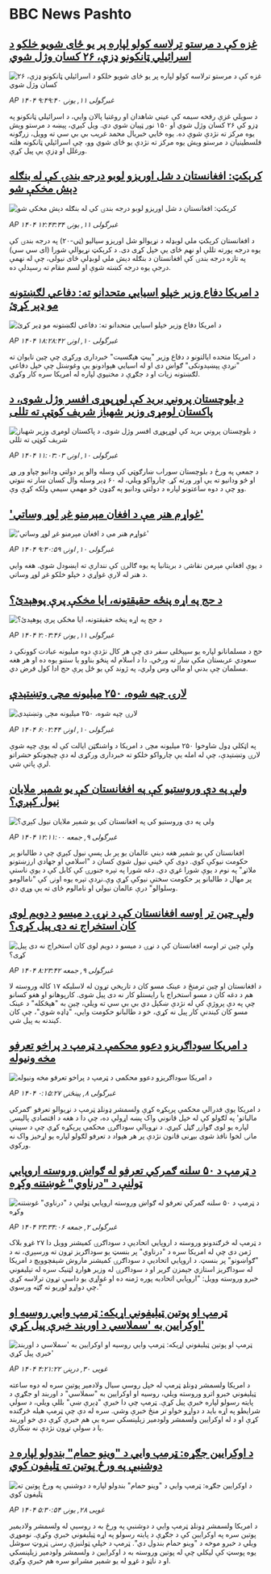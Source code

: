 # BBC News Pashto## [غزه کې د مرستو ترلاسه کولو لپاره پر یو ځای شویو خلکو د اسرائیلي ټانکونو ډزې، ۲۶ کسان وژل شوي](https://www.bbc.com/pashto/articles/c0eq5w52nweo?at_campaign=githubrss)![غزه کې د مرستو ترلاسه کولو لپاره پر یو ځای شویو خلکو د اسرائیلي ټانکونو ډزې، ۲۶ کسان وژل شوي](https://ichef.bbci.co.uk/ace/standard/240/cpsprodpb/e27a/live/810bd720-3ecd-11f0-bace-e1270fc31f5e.jpg)_AP ۱۴۰۴ غبرگولی ۱۱, يونۍ ۹:۴۹:۴۰_د سویلي غزې رفحه سیمه کې عیني شاهدان او روغتیا پالان وايي، د اسرائیلي ټانکونو په ډزو کې ۲۶ کسان وژل شوي او ۱۵۰ نور ټپیان شوي دي. ویل کېږي، پېښه د مرستو وېش یوه مرکز ته نژدې شوې ده. 
یوه ځايي خبریال محمد غریب بي بي سي ته وویل، زرګونه فلسطینیان د مرستو وېش یوه مرکز ته نژدې یو ځای شوي وو، چې اسرائیلي ټانکونه هلته ورغلل او ډزې یې پیل کړې.## [کرېکټ: افغانستان د شل اوریزو لوبو درجه بندۍ کې له بنګله دېش مخکې شو](https://www.bbc.com/pashto/articles/cn9jevv9pdxo?at_campaign=githubrss)![کرېکټ: افغانستان د شل اوریزو لوبو درجه بندۍ کې له بنګله دېش مخکې شو](https://ichef.bbci.co.uk/ace/standard/240/cpsprodpb/2b38/live/ba3b4f00-3ee4-11f0-bace-e1270fc31f5e.jpg)_AP ۱۴۰۴ غبرگولی ۱۱, يونۍ ۱۲:۴۳:۳۴_د افغانستان کرېکټ ملي لوبډله د نړیوالو شل اوریزو سیالیو (ټي-۲۰) په درجه بندۍ کې یوه درجه پورته تللې او نهم ځای یې خپل کړی دی.
د کرېکټ نړیوالې شورا (ای سي سي) په تازه درجه بندۍ کې افغانستان د بنګله دېش ملي لوبډلې ځای نیولی، چې له نهمې درجې یوه درجه کښته شوې او لسم مقام ته رسېدلې ده.## [د امریکا دفاع وزیر خپلو اسیايي متحدانو ته: دفاعي لګښتونه مو ډېر کړئ](https://www.bbc.com/pashto/articles/cdxkj8l1w0eo?at_campaign=githubrss)![د امریکا دفاع وزیر خپلو اسیايي متحدانو ته: دفاعي لګښتونه مو ډېر کړئ](https://ichef.bbci.co.uk/ace/standard/240/cpsprodpb/285d/live/99b57240-3e4b-11f0-ab90-bb00b799c786.png)_AP ۱۴۰۴ غبرگولی ۱۰, اونۍ ۱۸:۲۸:۴۲_د امریکا متحده ایالتونو د دفاع وزیر "پیټ هیګسیت" خبرداری ورکړی چې چین تایوان ته "نږدې پېښېدونکی" ګواښ دی او له اسیايي هېوادونو یې وغوښتل چې خپل دفاعي لګښتونه زیات او د جګړې د مخنیوي لپاره له امریکا سره کار وکړي.## [د بلوچستان پروني برید کې لوړپوړی افسر وژل شوی، د پاکستان لومړی وزیر شهباز شریف  کوټې ته تللی](https://www.bbc.com/pashto/articles/cj6rww3rge8o?at_campaign=githubrss)![د بلوچستان پروني برید کې لوړپوړی افسر وژل شوی، د پاکستان لومړی وزیر شهباز شریف  کوټې ته تللی](https://ichef.bbci.co.uk/ace/standard/240/cpsprodpb/ee72/live/c3491910-3e0d-11f0-bace-e1270fc31f5e.jpg)_AP ۱۴۰۴ غبرگولی ۱۰, اونۍ ۱۱:۰۳:۰۳_د جمعې په ورځ د بلوچستان سوراب ښارګوټي کې وسله والو پر دولتي ودانیو چپاو ور وړ او څو ودانیو ته یې اور ورته کړ. چارواکو ویلي، له ۶۰ ډېر وسله وال کسان ښار ته ننوتي وو چې د دوه ساعتونو لپاره د دولتي ودانیو په ګډون څو مهمې سیمې ولکه کړې وې.## ['غواړم هنر مې د افغان مېرمنو غږ لوړ وساتي'](https://www.bbc.com/pashto/articles/cn84227ndnyo?at_campaign=githubrss)!['غواړم هنر مې د افغان مېرمنو غږ لوړ وساتي'](https://ichef.bbci.co.uk/ace/standard/240/cpsprodpb/f4fe/live/d2fcc7a0-3be0-11f0-af00-f94ff1cabcc0.jpg)_AP ۱۴۰۴ غبرگولی ۱۰, اونۍ ۹:۳۰:۵۹_د یوې افغانې مېرمن نقاشۍ د بریتانیا په یوه ګالرۍ کې نندارې ته اېښودل شوي. هغه وايي د هنر له لارې غواړي د خپلو خلکو غږ لوړ وساتي.## [د حج په اړه پنځه حقیقتونه، ایا مخکې پرې پوهېدئ؟](https://www.bbc.com/pashto/articles/c04ev24ry0qo?at_campaign=githubrss)![د حج په اړه پنځه حقیقتونه، ایا مخکې پرې پوهېدئ؟](https://ichef.bbci.co.uk/ace/standard/240/cpsprodpb/21ac/live/4fd0f630-3ce4-11f0-aa24-d1c64c46ace6.jpg)_AP ۱۴۰۴ غبرگولی ۱۱, يونۍ ۲:۰۳:۴۶_حج د مسلمانانو لپاره یو سپېڅلی سفر دی چې هر کال نژدې دوه میلیونه عبادت کوونکي د سعودي عربستان مکې ښار ته ورځي. دا د اسلام له پنځو بناوو یا ستنو یوه ده او هر هغه مسلمان چې بدني او مالي وس ولري، په ژوند کې یو ځل پرې حج ادا کول فرض دي.## [لارۍ چپه شوه، ۲۵۰ میلیونه مچۍ وتښتېدې](https://www.bbc.com/pashto/articles/c4g2wkm0k28o?at_campaign=githubrss)![لارۍ چپه شوه، ۲۵۰ میلیونه مچۍ وتښتېدې](https://ichef.bbci.co.uk/ace/standard/240/cpsprodpb/8fb5/live/ac974d00-3de4-11f0-b6e6-4ddb91039da1.jpg)_AP ۱۴۰۴ غبرگولی ۱۰, اونۍ ۶:۰۲:۴۴_په اټکلي ډول شاوخوا ۲۵۰ میلیونه مچۍ د امریکا د واشنګټن ایالت کې له یوې چپه شوې لارۍ وتښتېدې، چې له امله یې چارواکو خلکو ته خبرداری ورکړی له دې چیچونکو حشراتو لرې پاتې شي.## [ولې په دې وروستیو کې په افغانستان کې یو شمېر ملایان نیول کېږي؟](https://www.bbc.com/pashto/articles/c3v5ng65r00o?at_campaign=githubrss)![ولې په دې وروستیو کې په افغانستان کې یو شمېر ملایان نیول کېږي؟](https://ichef.bbci.co.uk/ace/standard/240/cpsprodpb/21c8/live/10172000-3bd1-11f0-8283-4734317e1fd0.jpg)_AP ۱۴۰۴ غبرگولی ۹, جمعه ۱۲:۱۱:۰۰_افغانستان کې یو شمېر هغه دیني عالمان یو پر بل پسې نیول کېږي چې د طالبانو پر حکومت نیوکې کوي. دوی کې ځیني نیول شوي کسان د "اسلامي او جهادي ارزښتونو ملاتړ" په نوم د یوې شورا غړي دي. دغه شورا په تېره جنورۍ کې کابل کې د یوې ناستې پر مهال د طالبانو پر حکومت سختې نیوکې کړې وې.نږدې تېره یوه اونۍ کې "نامالومو وسلوالو" درې عالمان نیولي او نامالوم ځای ته یې وړي دي.## [ولې چین تر اوسه افغانستان کې د نړۍ د میسو د دویم لوی کان استخراج نه دی پیل کړی؟](https://www.bbc.com/pashto/articles/c0eqq3yzwe1o?at_campaign=githubrss)![ولې چین تر اوسه افغانستان کې د نړۍ د میسو د دویم لوی کان استخراج نه دی پیل کړی؟](https://ichef.bbci.co.uk/ace/standard/240/cpsprodpb/609f/live/de43af10-3d49-11f0-b6e6-4ddb91039da1.jpg)_AP ۱۴۰۴ غبرگولی ۹, جمعه ۸:۲۳:۴۲_د افغانستان او چین ترمنځ د عینک مسو کان د تاریخي تړون له لاسلیکه ۱۷ کاله وروسته لا هم د دغه کان د مسو استخراج يا رايستلو کار نه دی پیل شوی.
کارپوهانو او هغو کسانو چې په دې پروژې کې له نژدې ښکېل دي بي بي سي ته ویلي، چین به "هېڅکله" د عینک مسو کان کیندنې کار پیل نه کړي، خو د طالبانو حکومت وايي، "ډاډه شوي"، چې کان کیندنه به پیل شي.## [د امریکا سوداګریزو دعوو محکمې د ټرمپ د پراخو تعرفو مخه ونیوله](https://www.bbc.com/pashto/articles/cgr51we75vyo?at_campaign=githubrss)![د امریکا سوداګریزو دعوو محکمې د ټرمپ د پراخو تعرفو مخه ونیوله](https://ichef.bbci.co.uk/ace/standard/240/cpsprodpb/c965/live/ee7d42e0-3c42-11f0-aa24-d1c64c46ace6.jpg)_AP ۱۴۰۴ غبرگولی ۸, پينځنۍ ۰:۱۵:۲۷_د امریکا یوې فدرالي محکمې پرېکړه کړې ولسمشر ډونلډ ټرمپ د نړیوالو تعرفو 'ګمرکي مالیاتو' په لګولو کې له خپل قانوني واک پښه اړولې ده، چې دا د هغه د اقتصادي‌ پالیسۍ لپاره یو لوی ګوازر ګڼل کېږي.
د نړویالې سوداګرۍ محکمې پرېکړه کړې چې د سپینې مانۍ لخوا نافذ شوی بېړنی قانون نژدې پر هر هېواد د تعرفو لګولو لپاره یو اړخیز واک نه ورکوي.## [د ټرمپ د ۵۰ سلنه ګمرکي تعرفو له ګواښ وروسته اروپايي ټولنې د "درناوي" غوښتنه وکړه](https://www.bbc.com/pashto/articles/cx2x903rgnvo?at_campaign=githubrss)![د ټرمپ د ۵۰ سلنه ګمرکي تعرفو له ګواښ وروسته اروپايي ټولنې د "درناوي" غوښتنه وکړه](https://ichef.bbci.co.uk/ace/standard/240/cpsprodpb/638f/live/ddfea6e0-3853-11f0-8947-7d6241f9fce9.jpg)_AP ۱۴۰۴ غبرگولی ۲, جمعه ۲۳:۳۴:۰۶_د ټرمپ له څرګندونو وروسته د اروپايي اتحادیې د سوداګرۍ کمیشنر وویل دا ۲۷ غړو بلاک ژمن دی چې له امریکا سره د "درناوي" پر بنسټ یو سوداګریز تړون ته ورسېږي، نه د "ګواښونو" پر بنسټ.
د اروپايي اتحادیې د سوداګرۍ کمیشنر ماروش شېفچووېچ د امریکا له سوداګریز استازي جېمزن ګریر او د سوداګرۍ له وزیر هوارډ لټنیک سره له تېلیفوني خبرو وروسته وویل:
"اروپایي اتحادیه پوره ژمنه ده او غواړي یو داسې تړون ترلاسه کړي چې دواړو لوریو ته ګټه ورسوي."## [ټرمپ او پوتین ټیلیفوني اړیکه: ټرمپ وايي روسیه او اوکرایین به 'سملاسي د اوربند خبرې پیل کړي'](https://www.bbc.com/pashto/articles/cm2yynzyk54o?at_campaign=githubrss)![ټرمپ او پوتین ټیلیفوني اړیکه: ټرمپ وايي روسیه او اوکرایین به 'سملاسي د اوربند خبرې پیل کړي'](https://ichef.bbci.co.uk/ace/standard/240/cpsprodpb/20f6/live/64921410-3531-11f0-8947-7d6241f9fce9.jpg)_AP ۱۴۰۴ غویی ۳۰, درېنۍ ۴:۲۱:۲۲_د امریکا ولسمشر ډونلډ ټرمپ له خپل روسي سيال ولادمير پوتين سره له دوه ساعته ټيليفوني خبرو اترو وروسته ويلي، روسيه او اوکرايين به "سملاسي" د اوربند او جګړې د پايته رسولو لپاره خبرې پيل کړې. ټرمپ چې دا خبرې "ډېرې ښې" بللې ويلي، د سولې شرايطو په اړه بايد د دواړو خواو تر منځ خبرې وشي. سره له دې چې ټرمپ هيله څرګنده کړې او د له اوکرايين ولسمشر ولودمير زېلېنسکي سره يې هم خبرې کړې دي خو اوربند يا د سولې تړون نژدې نه ښکاري.## [د اوکرايين جګړه: ټرمپ وايي د "وینو حمام" بندولو لپاره د دوشنبې په ورځ پوتین ته ټليفون کوي](https://www.bbc.com/pashto/articles/cy5en6np2z2o?at_campaign=githubrss)![د اوکرايين جګړه: ټرمپ وايي د "وینو حمام" بندولو لپاره د دوشنبې په ورځ پوتین ته ټليفون کوي](https://ichef.bbci.co.uk/ace/standard/240/cpsprodpb/589d/live/c8920360-33a8-11f0-8519-3b5a01ebe413.jpg)_AP ۱۴۰۴ غویی ۲۸, يونۍ ۵:۳۰:۵۴_د امریکا ولسمشر ډونلډ ټرمپ وايي د دوشنبې په ورځ به د روسيې له ولسمشر ولاديمير پوتین سره په اوکرايين کې د جګړې د پايته رسولو په اړه ټيليفوني خبرې وکړې. نوموړي ويلي د خبرو موخه د "وينو حمام بندول دي". ټرمپ د خپلې ټولنيزې رسنۍ ټروټ سوشل يوه پوسټ کې ليکلي چې له پوتین وروسته به د اوکرايین د ولسمشر ولودمير زېلېنسکي او د ناټو د غړو له يو شمېر مشرانو سره هم خبرې وکړي.